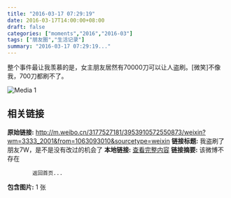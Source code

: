 ```yaml
---
title: "2016-03-17 07:29:19"
date: 2016-03-17T14:00:00+08:00
draft: false
categories: ["moments","2016","2016-03"]
tags: ["朋友圈","生活记录"]
summary: "2016-03-17 07:29:19..."
---
```


整个事件最让我羡慕的是，女主朋友居然有70000刀可以让人盗刷。[微笑]不像我，700刀都刷不了。

![Media 1](/Moments/photos/2016-03-17/201603170729190.jpg)

## 相关链接

**原始链接:** http://m.weibo.cn/3177527181/3953910572550873/weixin?wm=3333_2001&from=1063093010&sourcetype=weixin
**链接标题:** 我盗刷了朋友7W，是不是没有改过的机会了
**本地链接:** [查看完整内容](/link_content/2016/03/2016-03-17-4/link_content/)
**链接摘要:** 该微博不存在
    
            返回首页...
**包含图片:** 1 张

